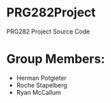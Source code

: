# PRG282Project
PRG282 Project Source Code

# Group Members:
- Herman Potgieter
- Roche Stapelberg
- Ryan McCallum
